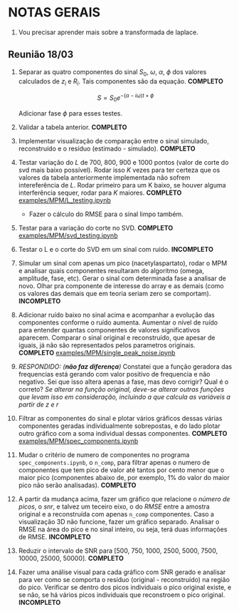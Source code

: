 # NOTAS GERAIS

1. Vou precisar aprender mais sobre a transformada de laplace.

## Reunião 18/03

1. Separar as quatro componentes do sinal $S_0$, $\omega$, $\alpha$, $\phi$ dos valores calculados de $z_i$ e $R_i$. Tais componentes são da equação. **COMPLETO**

    $$S = S_0 e^{-(\alpha - i\omega)t + \phi}$$
    
    Adicionar fase $\phi$ para esses testes.

2. Validar a tabela anterior. **COMPLETO**
3. Implementar visualização de comparação entre o sinal simulado, reconstruído e o resíduo (estimado - simulado). **COMPLETO**
4. Testar variação do $L$ de $700$, $800$, $900$ e $1000$ pontos (valor de corte do svd mais baixo possível). Rodar isso $K$ vezes para ter certeza que os valores da tabela anteriormente implementada não sofrem intereferência de $L$. Rodar primeiro para um K baixo, se houver alguma interferência sequer, rodar para $K$ maiores. **COMPLETO** [examples/MPM/L_testing.ipynb](examples/MPM/L_testing.ipynb)
    - Fazer o cálculo do RMSE para o sinal limpo também.
5. Testar para a variação do corte no SVD. **COMPLETO** [examples/MPM/svd_testing.ipynb](examples/MPM/svd_testing.ipynb)
6. Testar o L e o corte do SVD em um sinal com ruído. **INCOMPLETO**
7. Simular um sinal com apenas um pico (nacetylaspartato), rodar o MPM e analisar quais componentes resultaram do algoritmo (omega, amplitude, fase, etc). Gerar o sinal com determinada fase a analisar de novo. Olhar pra componente de interesse do array e as demais (como os valores das demais que em teoria seriam zero se comportam). **INCOMPLETO**
8. Adicionar ruído baixo no sinal acima e acompanhar a evolução das componentes conforme o ruído aumenta. Aumentar o nível de ruído para entender quantas componentes de valores significativos aparecem. Comparar o sinal original e reconstruído, que apesar de iguais, já não são representados pelos parametros originais. **COMPLETO** [examples/MPM/single_peak_noise.ipynb](examples/MPM/single_peak_noise.ipynb)
9. *RESPONDIDO: (**não faz diferença**)* Constatei que a função geradora das frequencias está gerando com valor positivo de frequencia e não negativo. Sei que isso altera apenas a fase, mas devo corrigir? Qual é o correto? *Se alterar na função original, deve-se alterar outras funções que levam isso em consideração, incluindo a que calcula as variáveis a partir de z e r*
10. Filtrar as componentes do sinal e plotar vários gráficos dessas várias componentes geradas individualmente sobrepostas, e do lado plotar outro gráfico com a soma individual dessas componentes. **COMPLETO** [examples/MPM/spec_components.ipynb](examples/MPM/spec_components.ipynb)
11. Mudar o critério de numero de componentes no programa `spec_components.ipynb`, o `n_comp`, para filtrar apenas o numero de componentes que tem pico de valor até tantos por cento menor que o maior pico (componentes abaixo de, por exemplo, 1% do valor do maior pico não serão analisadas). **COMPLETO**
12. A partir da mudança acima, fazer um gráfico que relacione o *número de picos*, o *snr*, e talvez um teceiro eixo, o do *RMSE* entre a amostra original e a reconstruída com apenas `n_comp` componentes. Caso a visualização 3D não funcione, fazer um gráfico separado. Analisar o RMSE na área do pico e no sinal inteiro, ou seja, terá duas informações de RMSE. **INCOMPLETO**
13. Reduzir o intervalo de SNR para [500, 750, 1000, 2500, 5000, 7500, 10000, 25000, 50000]. **COMPLETO**
14. Fazer uma análise visual para cada gráfico com SNR gerado e analisar para ver como se comporta o resíduo (original - reconstruído) na região do pico. Verificar se dentro dos picos individuais o pico original existe, e se não, se há vários picos individuais que reconstroem o pico original. **INCOMPLETO**
